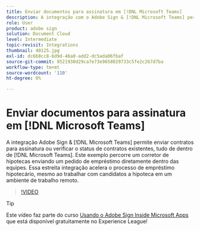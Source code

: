 ```yaml
---
title: Enviar documentos para assinatura em [!DNL Microsoft Teams]
description: A integração com o Adobe Sign & [!DNL Microsoft Teams] permite enviar contratos para assinatura ou verificar o status de contratos existentes, tudo de dentro de [!DNL Microsoft Teams]
role: User
product: adobe sign
solution: Document Cloud
level: Intermediate
topic-revisit: Integrations
thumbnail: 40125.jpg
exl-id: dc6b8cc8-6d9d-46a0-add2-dc5ada06fbaf
source-git-commit: 9521930d29ca7e73e9658029733c5fe2c267d7ba
workflow-type: tm+mt
source-wordcount: '110'
ht-degree: 0%

---
```


# Enviar documentos para assinatura em [!DNL Microsoft Teams]

A integração Adobe Sign &amp; [!DNL Microsoft Teams] permite enviar contratos para assinatura ou verificar o status de contratos existentes, tudo de dentro de [!DNL Microsoft Teams]. Este exemplo percorre um corretor de hipotecas enviando um pedido de empréstimo diretamente dentro das equipes. Essa estreita integração acelera o processo de empréstimo hipotecário, mesmo ao trabalhar com candidatos a hipoteca em um ambiente de trabalho remoto.

>[!VIDEO](https://video.tv.adobe.com/v/40125?hidetitle=true)

>[!TIP]
>
>Este vídeo faz parte do curso [Usando o Adobe Sign Inside Microsoft Apps](https://experienceleague.adobe.com/?recommended=Sign-U-1-2020.2) que está disponível gratuitamente no Experience League!

